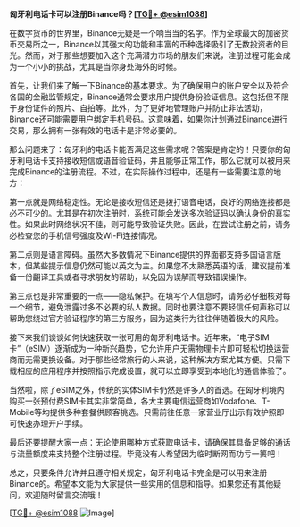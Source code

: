 **匈牙利电话卡可以注册Binance吗？[[TG💪+ @esim1088](https://t.me/s/esim1088)]**

在数字货币的世界里，Binance无疑是一个响当当的名字。作为全球最大的加密货币交易所之一，Binance以其强大的功能和丰富的币种选择吸引了无数投资者的目光。然而，对于那些想要加入这个充满潜力市场的朋友们来说，注册过程可能会成为一个小小的挑战，尤其是当你身处海外的时候。

首先，让我们来了解一下Binance的基本要求。为了确保用户的账户安全以及符合各国的金融监管规定，Binance通常会要求用户提供身份验证信息。这包括但不限于身份证件的照片、自拍等。此外，为了更好地管理账户并防止非法活动，Binance还可能需要用户绑定手机号码。这意味着，如果你计划通过Binance进行交易，那么拥有一张有效的电话卡是非常必要的。

那么问题来了：匈牙利的电话卡能否满足这些需求呢？答案是肯定的！只要你的匈牙利电话卡支持接收短信或语音验证码，并且能够正常工作，那么它就可以被用来完成Binance的注册流程。不过，在实际操作过程中，还是有一些需要注意的地方：

第一点就是网络稳定性。无论是接收短信还是拨打语音电话，良好的网络连接都是必不可少的。尤其是在初次注册时，系统可能会发送多次验证码以确认身份的真实性。如果此时网络状况不佳，则可能导致验证失败。因此，在尝试注册之前，请务必检查您的手机信号强度及Wi-Fi连接情况。

第二点则是语言障碍。虽然大多数情况下Binance提供的界面都支持多国语言版本，但某些提示信息仍然可能以英文为主。如果您不太熟悉英语的话，建议提前准备一份翻译工具或者寻求朋友的帮助，以免因为误解而导致错误操作。

第三点也是非常重要的一点——隐私保护。在填写个人信息时，请务必仔细核对每一个细节，避免泄露过多不必要的私人数据。同时也要注意不要轻信任何声称可以帮助您绕过官方验证程序的第三方服务，因为这类行为往往伴随着极大的风险。

接下来我们谈谈如何快速获取一张可用的匈牙利电话卡。近年来，“电子SIM卡”（eSIM）逐渐成为一种新兴趋势，它允许用户无需物理卡片即可轻松切换运营商而无需更换设备。对于那些经常旅行的人来说，这种解决方案尤其方便。只需下载相应的应用程序并按照指示完成设置，就可以立即享受到本地化的通信体验了。

当然啦，除了eSIM之外，传统的实体SIM卡仍然是许多人的首选。在匈牙利境内购买一张预付费SIM卡其实非常简单，各大主要电信运营商如Vodafone、T-Mobile等均提供多种套餐供顾客挑选。只需前往任意一家营业厅出示有效护照即可快速办理开户手续。

最后还要提醒大家一点：无论使用哪种方式获取电话卡，请确保其具备足够的通话与流量额度来支持整个注册过程。毕竟没有人希望因为临时断网而功亏一篑吧！

总之，只要条件允许并且遵守相关规定，匈牙利电话卡完全是可以用来注册Binance的。希望本文能为大家提供一些实用的信息和指导。如果您还有其他疑问，欢迎随时留言交流哦！

[[TG💪+ @esim1088](https://t.me/s/esim1088) ![Image](https://i.postimg.cc/4NQfJmqS/Snipaste-2025-05-13-00-14-12.png)]